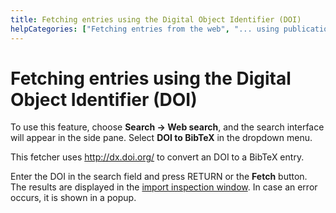 ```yaml
---
title: Fetching entries using the Digital Object Identifier (DOI)
helpCategories: ["Fetching entries from the web", "... using publication identifiers"]
---
```


# Fetching entries using the Digital Object Identifier (DOI)

To use this feature, choose **Search -&gt; Web search**, and the search interface will appear in the side pane. Select **DOI to BibTeX** in the dropdown menu.

This fetcher uses <http://dx.doi.org/> to convert an DOI to a BibTeX entry.

Enter the DOI in the search field and press <kdb>RETURN</kdb> or the **Fetch** button. 
The results are displayed in the [import inspection window](ImportInspectionDialog).
In case an error occurs, it is shown in a popup.
